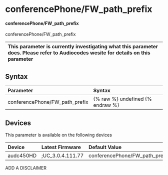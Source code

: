 ﻿---
description: conferencePhone/FW_path_prefix
search: false
---

# conferencePhone/FW_path_prefix

#### conferencePhone/FW_path_prefix

conferencePhone/FW_path_prefix


| This parameter is currently investigating what this parameter does. Please refer to Audiocodes wesite for details on this parameter | 
| :--- |

## Syntax
| Parameter | Syntax |
| :--- | :--- |
|conferencePhone/FW_path_prefix | {% raw %} undefined {% endraw %}|

## Devices
This parameter is available on the following devices

| Device | Latest Firmware | Default Value |
|:---|:---|:---|
| audc450HD | ;UC_3.0.4.111.77 | conferencePhone/FW_path_prefix= 

ADD A DISCLAIMER

